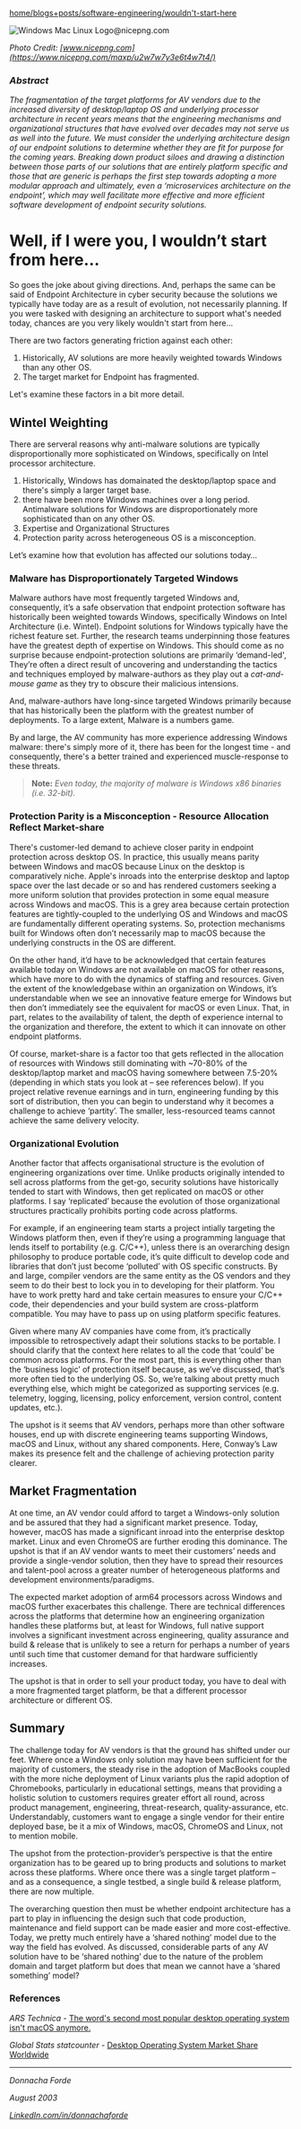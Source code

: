 [home/](https://donnachaforde.github.io)[blogs+posts/](https://donnachaforde.github.io/blogs+posts/)[software-engineering/](https://donnachaforde.github.io/blogs+posts/software-engineering/)[wouldn't-start-here](./wouldnt-start-here.md)





<img src="https://www.nicepng.com/png/detail/201-2016290_windows-mac-linux-logo.png" alt="Windows Mac Linux Logo@nicepng.com" >

_Photo Credit: [www.nicepng.com](https://www.nicepng.com/maxp/u2w7w7y3e6t4w7t4/)_


### _Abstract_
_The fragmentation of the target platforms for AV vendors due to the increased diversity of desktop/laptop OS and underlying processor architecture in recent years means that the engineering mechanisms and organizational structures that have evolved over decades may not serve us as well into the future. We must consider the underlying architecture design of our endpoint solutions to determine whether they are fit for purpose for the coming years. Breaking down product siloes and drawing a distinction between those parts of our solutions that are entirely platform specific and those that are generic is perhaps the first step towards adopting a more modular approach and ultimately, even a ‘microservices architecture on the endpoint’, which may well facilitate more effective and more efficient software development of endpoint security solutions._

# Well, if I were you, I wouldn’t start from here…

So goes the joke about giving directions. And, perhaps the same can be said of Endpoint Architecture in cyber security because the solutions we typically have today are as a result of evolution, not necessarily planning. If you were tasked with designing an architecture to support what's needed today, chances are you very likely wouldn't start from here...

There are two factors generating friction against each other:

1. Historically, AV solutions are more heavily weighted towards Windows than any other OS.
2. The target market for Endpoint has fragmented.

Let's examine these factors in a bit more detail. 

## Wintel Weighting

There are serveral reasons why anti-malware solutions are typically  disproportionally more sophisticated on Windows, specifically on Intel processor architecture. 

1. Historically, Windows has domainated the desktop/laptop space and there's simply a larger target base.
2. there have been more Windows machines over a long period. Antimalware solutions for Windows are disproportionately more sophisticated than on any other OS.
2. Expertise and Organizational Structures 
2. Protection parity across heterogeneous OS is a misconception. 




 Let’s examine how that evolution has affected our solutions today…



### Malware has Disproportionately Targeted Windows

Malware authors have most frequently targeted Windows and, consequently, it’s a safe observation that endpoint protection software has historically been weighted towards Windows, specifically Windows on Intel Architecture (i.e. Wintel). Endpoint solutions for Windows typically have the richest feature set. Further, the research teams underpinning those features have the greatest depth of expertise on Windows. This should come as no surprise because endpoint-protection solutions are primarily ‘demand-led', They’re often a direct result of uncovering and understanding the tactics and techniques employed by malware-authors as they play out a _cat-and-mouse game_ as they try to obscure their malicious intensions. 

And, malware-authors have long-since targeted Windows primarily because that has historically been the platform with the greatest number of deployments. To a large extent, Malware is a numbers game. 

By and large, the AV community has more experience addressing Windows malware: there's simply more of it, there has been for the longest time - and consequently, there's a better trained and experienced muscle-response to these threats.

> **Note:** _Even today, the majority of malware is Windows x86 binaries (i.e. 32-bit)._



### Protection Parity is a Misconception - Resource Allocation Reflect Market-share
There's customer-led demand to achieve closer parity in endpoint protection across desktop OS. In practice, this usually means parity between Windows and macOS because Linux on the desktop is comparatively niche. Apple's inroads into the enterprise desktop and laptop space over the last decade or so and has rendered customers seeking a more uniform solution that provides protection in some equal measure across Windows and macOS. This is a grey area because certain protection features are tightly-coupled to the underlying OS and Windows and macOS are fundamentally different operating systems. So, protection mechanisms built for Windows often don’t necessarily map to macOS because the underlying constructs in the OS are different. 

On the other hand, it’d have to be acknowledged that certain features available today on Windows are not available on macOS for other reasons, which have more to do with the dynamics of staffing and resources. Given the extent of the knowledgebase within an organization on Windows, it’s understandable when we see an innovative feature emerge for Windows but then don’t immediately see the equivalent for macOS or even Linux. That, in part, relates to the availability of talent, the depth of experience internal to the organization and therefore, the extent to which it can innovate on other endpoint platforms.  

Of course, market-share is a factor too that gets reflected in the allocation of resources with Windows still dominating with ~70-80% of the desktop/laptop market and macOS having somewhere between 7.5-20% (depending in which stats you look at – see references below). If you project relative revenue earnings and in turn, engineering funding by this sort of distribution, then you can begin to understand why it becomes a challenge to achieve ‘partity’. The smaller, less-resourced teams cannot achieve the same delivery velocity.


### Organizational Evolution
Another factor that affects organisational structure is the evolution of engineering organizations over time. Unlike products originally intended to sell across platforms from the get-go, security solutions have historically tended to start with Windows, then get replicated on macOS or other platforms. I say ‘replicated’ because the evolution of those organizational structures practically prohibits porting code across platforms. 

For example, if an engineering team starts a project intially targeting the Windows platform then, even if they’re using a programming language that lends itself to portability (e.g. C/C++), unless there is an overarching design philosophy to produce portable code, it’s quite difficult to develop code and libraries that don’t just become ‘polluted’ with OS specific constructs. By and large, compiler vendors are the same entity as the OS vendors and they seem to do their best to lock you in to developing for their platform. You have to work pretty hard and take certain measures to ensure your C/C++ code, their dependencies and your build system are cross-platform compatible. You may have to pass up on using platform specific features. 

Given where many AV companies have come from, it’s practically impossible to retrospectively adapt their solutions stacks to be portable. I should clarify that the context here relates to all the code that ‘could’ be common across platforms. For the most part, this is everything other than the ‘business logic’ of protection itself because, as we’ve discussed, that’s more often tied to the underlying OS. So, we’re talking about pretty much everything else, which might be categorized as supporting services (e.g. telemetry, logging, licensing, policy enforcement, version control, content updates, etc.). 

The upshot is it seems that AV vendors, perhaps more than other software houses, end up with discrete engineering teams supporting Windows, macOS and Linux, without any shared components. Here, Conway’s Law makes its presence felt and the challenge of achieving protection parity clearer. 


## Market Fragmentation
At one time, an AV vendor could afford to target a Windows-only solution and be assured that they had a significant market presence. Today, however, macOS has made a significant inroad into the enterprise desktop market. Linux and even ChromeOS are further eroding this dominance. The upshot is that if an AV vendor wants to meet their customers’ needs and provide a single-vendor solution, then they have to spread their resources and talent-pool across a greater number of heterogeneous platforms and development environments/paradigms. 

The expected market adoption of arm64 processors across Windows and macOS further exacerbates this challenge. There are technical differences across the platforms that determine how an engineering organization handles these platforms but, at least for Windows, full native support involves a significant investment across engineering, quality assurance and build & release that is unlikely to see a return for perhaps a number of years until such time that customer demand for that hardware sufficiently increases. 

The upshot is that in order to sell your product today, you have to deal with a more fragmented target platform, be that a different processor architecture or different OS. 



## Summary
The challenge today for AV vendors is that the ground has shifted under our feet. Where once a Windows only solution may have been sufficient for the majority of customers, the steady rise in the adoption of MacBooks coupled with the more niche deployment of Linux variants plus the rapid adoption of Chromebooks, particularly in educational settings, means that providing a holistic solution to customers requires greater effort all round, across product management, engineering, threat-research, quality-assurance, etc. Understandably, customers want to engage a single vendor for their entire deployed base, be it a mix of Windows, macOS, ChromeOS and Linux, not to mention mobile. 

The upshot from the protection-provider’s perspective is that the entire organization has to be geared up to bring products and solutions to market across these platforms. Where once there was a single target platform – and as a consequence, a single testbed, a single build & release platform, there are now multiple. 



The overarching question then must be whether endpoint architecture  has a part to play in influencing the design such that code production, maintenance and field support can be made easier and more cost-effective. Today, we pretty much entirely have a ‘shared nothing’ model due to the way the field has evolved. As discussed, considerable parts of any AV solution have to be ‘shared nothing’ due to the nature of the problem domain and target platform but does that mean we cannot have a ‘shared something’ model?


### References
_ARS Technica_ - [The word's second most popular desktop operating system isn't macOS anymore.](https://arstechnica.com/gadgets/2021/02/the-worlds-second-most-popular-desktop-operating-system-isnt-macos-anymore/)

_Global Stats statcounter_ - [Desktop Operating System Market Share Worldwide](https://gs.statcounter.com/os-market-share/desktop/worldwide/)





***
_Donnacha Forde_

_August 2003_

_[LinkedIn.com/in/donnachaforde](https://www.linkedin.com/in/donnachaforde)_

